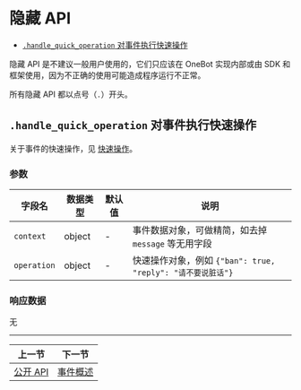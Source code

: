 # 隐藏 API

- [`.handle_quick_operation` 对事件执行快速操作](#handle_quick_operation-对事件执行快速操作)

隐藏 API 是不建议一般用户使用的，它们只应该在 OneBot 实现内部或由 SDK 和框架使用，因为不正确的使用可能造成程序运行不正常。

所有隐藏 API 都以点号（`.`）开头。

## `.handle_quick_operation` 对事件执行快速操作

关于事件的快速操作，见 [快速操作](../event/#快速操作)。

### 参数

| 字段名 | 数据类型 | 默认值 | 说明 |
| ----- | ------- | ----- | --- |
| `context` | object | - | 事件数据对象，可做精简，如去掉 `message` 等无用字段 |
| `operation` | object | - | 快速操作对象，例如 `{"ban": true, "reply": "请不要说脏话"}` |

### 响应数据

无

<hr>

| 上一节 | 下一节 |
| --- | --- |
| [公开 API](public.md) | [事件概述](../event/README.md) |
